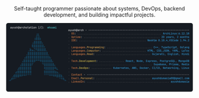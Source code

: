 <p align="center">Self-taught programmer passionate about systems, DevOps, backend development, and building impactful projects.</p>

![alt text](assests/final1.png)
